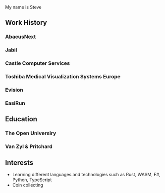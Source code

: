 My name is Steve

## Work History

### AbacusNext

### Jabil

### Castle Computer Services

### Toshiba Medical Visualization Systems Europe

### Evision

### EasiRun

## Education

### The Open Universiry

### Van Zyl & Pritchard

## Interests
 - Learning different languages and technologies such as Rust, WASM, F#, Python, TypeScript
 - Coin collecting
